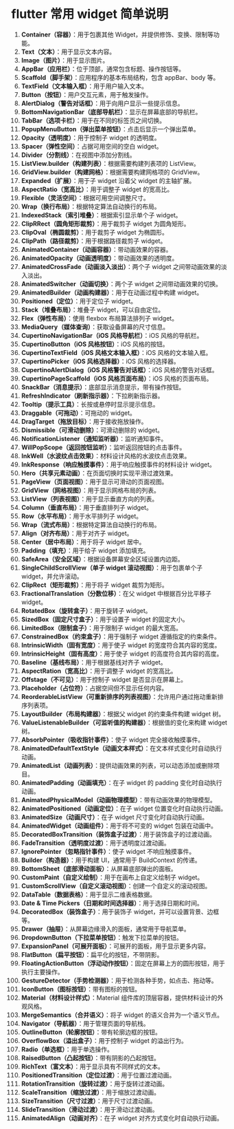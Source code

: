 # flutter 常用 widget 简单说明

1. **Container（容器）**：用于包裹其他 Widget，并提供修饰、变换、限制等功能。
2. **Text（文本）**：用于显示文本内容。
3. **Image（图片）**：用于显示图片。
4. **AppBar（应用栏）**：位于顶部，通常包含标题、操作按钮等。
5. **Scaffold（脚手架）**：应用程序的基本布局结构，包含 appBar、body 等。
6. **TextField（文本输入框）**：用于用户输入文本。
7. **Button（按钮）**：用户交互元素，用于触发操作。
8. **AlertDialog（警告对话框）**：用于向用户显示一些提示信息。
9. **BottomNavigationBar（底部导航栏）**：显示在屏幕底部的导航栏。
10. **TabBar（选项卡栏）**：用于在不同的标签页之间切换。
11. **PopupMenuButton（弹出菜单按钮）**：点击后显示一个弹出菜单。
12. **Opacity（透明度）**：用于控制子 widget 的透明度。
13. **Spacer（弹性空间）**：占据可用空间的空白 widget。
14. **Divider（分割线）**：在视图中添加分割线。
15. **ListView.builder（构建列表）**：根据需要构建列表项的 ListView。
16. **GridView.builder（构建网格）**：根据需要构建网格项的 GridView。
17. **Expanded（扩展）**：用于子 widget 沿着父 widget 的主轴扩展。
18. **AspectRatio（宽高比）**：用于调整子 widget 的宽高比。
19. **Flexible（灵活空间）**：根据可用空间调整尺寸。
20. **Wrap（换行布局）**：根据特定算法自动换行的布局。
21. **IndexedStack（索引堆叠）**：根据索引显示单个子 widget。
22. **ClipRRect（圆角矩形裁剪）**：用于裁剪子 widget 为圆角矩形。
23. **ClipOval（椭圆裁剪）**：用于裁剪子 widget 为椭圆形。
24. **ClipPath（路径裁剪）**：用于根据路径裁剪子 widget。
25. **AnimatedContainer（动画容器）**：带动画效果的容器。
26. **AnimatedOpacity（动画透明度）**：带动画效果的透明度。
27. **AnimatedCrossFade（动画淡入淡出）**：两个子 widget 之间带动画效果的淡入淡出。
28. **AnimatedSwitcher（动画切换）**：两个子 widget 之间带动画效果的切换。
29. **AnimatedBuilder（动画构建器）**：用于在动画过程中构建 widget。
30. **Positioned（定位）**：用于定位子 widget。
31. **Stack（堆叠布局）**：堆叠子 widget，可以自由定位。
32. **Flex（弹性布局）**：使用 flexbox 布局算法排列子 widget。
33. **MediaQuery（媒体查询）**：获取设备屏幕的尺寸信息。
34. **CupertinoNavigationBar（iOS 风格导航栏）**：iOS 风格的导航栏。
35. **CupertinoButton（iOS 风格按钮）**：iOS 风格的按钮。
36. **CupertinoTextField（iOS 风格文本输入框）**：iOS 风格的文本输入框。
37. **CupertinoPicker（iOS 风格选择器）**：iOS 风格的选择器。
38. **CupertinoAlertDialog（iOS 风格警告对话框）**：iOS 风格的警告对话框。
39. **CupertinoPageScaffold（iOS 风格页面布局）**：iOS 风格的页面布局。
40. **SnackBar（消息提示）**：底部显示消息提示，带有操作按钮。
41. **RefreshIndicator（刷新指示器）**：下拉刷新指示器。
42. **Tooltip（提示工具）**：长按或悬停时显示提示信息。
43. **Draggable（可拖动）**：可拖动的 widget。
44. **DragTarget（拖放目标）**：用于接收拖放操作。
45. **Dismissible（可滑动删除）**：可滑动删除的 widget。
46. **NotificationListener（通知监听器）**：监听通知事件。
47. **WillPopScope（返回按钮监听）**：监听返回按钮的点击事件。
48. **InkWell（水波纹点击效果）**：材料设计风格的水波纹点击效果。
49. **InkResponse（响应触摸事件）**：用于响应触摸事件的材料设计 widget。
50. **Hero（共享元素动画）**：在页面切换时实现平滑过渡效果。
51. **PageView（页面视图）**：用于显示可滑动的页面视图。
52. **GridView（网格视图）**：用于显示网格布局的列表。
53. **ListView（列表视图）**：用于显示垂直方向的列表。
54. **Column（垂直布局）**：用于垂直排列子 widget。
55. **Row（水平布局）**：用于水平排列子 widget。
56. **Wrap（流式布局）**：根据特定算法自动换行的布局。
57. **Align（对齐布局）**：用于对齐子 widget。
58. **Center（居中布局）**：用于将子 widget 居中。
59. **Padding（填充）**：用于给子 widget 添加填充。
60. **SafeArea（安全区域）**：根据设备屏幕安全区域设置内边距。
61. **SingleChildScrollView（单子 widget 滚动视图）**：用于包裹单个子 widget，并允许滚动。
62. **ClipRect（矩形裁剪）**：用于将子 widget 裁剪为矩形。
63. **FractionalTranslation（分数位移）**：在父 widget 中根据百分比平移子 widget。
64. **RotatedBox（旋转盒子）**：用于旋转子 widget。
65. **SizedBox（固定尺寸盒子）**：用于设置子 widget 的固定大小。
66. **LimitedBox（限制盒子）**：用于限制子 widget 的最大宽高。
67. **ConstrainedBox（约束盒子）**：用于强制子 widget 遵循指定的约束条件。
68. **IntrinsicWidth（固有宽度）**：用于使子 widget 的宽度符合其内容的宽度。
69. **IntrinsicHeight（固有高度）**：用于使子 widget 的高度符合其内容的高度。
70. **Baseline（基线布局）**：用于根据基线对齐子 widget。
71. **AspectRation（宽高比）**：用于调整子 widget 的宽高比。
72. **Offstage（不可见）**：用于控制子 widget 是否显示在屏幕上。
73. **Placeholder（占位符）**：占据空间但不显示任何内容。
74. **ReorderableListView（可重新排序的列表视图）**：允许用户通过拖动重新排序列表项。
75. **LayoutBuilder（布局构建器）**：根据父 widget 的约束条件构建 widget 树。
76. **ValueListenableBuilder（可监听值的构建器）**：根据值的变化来构建 widget 树。
77. **AbsorbPointer（吸收指针事件）**：使子 widget 完全接收触摸事件。
78. **AnimatedDefaultTextStyle（动画文本样式）**：在文本样式变化时自动执行动画。
79. **AnimatedList（动画列表）**：提供动画效果的列表，可以动态添加或删除项目。
80. **AnimatedPadding（动画填充）**：在子 widget 的 padding 变化时自动执行动画。
81. **AnimatedPhysicalModel（动画物理模型）**：带有动画效果的物理模型。
82. **AnimatedPositioned（动画定位）**：在子 widget 位置变化时自动执行动画。
83. **AnimatedSize（动画尺寸）**：在子 widget 尺寸变化时自动执行动画。
84. **AnimatedWidget（动画组件）**：用于将不可变的 widget 包装在动画中。
85. **DecoratedBoxTransition（装饰盒子过渡）**：用于装饰盒子的过渡动画。
86. **FadeTransition（透明度过渡）**：用于透明度过渡动画。
87. **IgnorePointer（忽略指针事件）**：使子 widget 不响应触摸事件。
88. **Builder（构造器）**：用于构建 UI，通常用于 BuildContext 的传递。
89. **BottomSheet（底部滑动面板）**：从屏幕底部弹出的面板。
90. **CustomPaint（自定义绘制）**：用于在画布上自定义绘制子 widget。
91. **CustomScrollView（自定义滚动视图）**：创建一个自定义的滚动视图。
92. **DataTable（数据表格）**：用于显示二维表格数据。
93. **Date & Time Pickers（日期和时间选择器）**：用于选择日期和时间。
94. **DecoratedBox（装饰盒子）**：用于装饰子 widget，并可以设置背景、边框等。
95. **Drawer（抽屉）**：从屏幕边缘滑入的面板，通常用于导航菜单。
96. **DropdownButton（下拉菜单按钮）**：触发下拉菜单的按钮。
97. **ExpansionPanel（可展开面板）**：可展开的面板，用于显示更多内容。
98. **FlatButton（扁平按钮）**：扁平化的按钮，不带阴影。
99. **FloatingActionButton（浮动动作按钮）**：固定在屏幕上方的圆形按钮，用于执行主要操作。
100. **GestureDetector（手势检测器）**：用于检测各种手势，如点击、拖动等。
101. **IconButton（图标按钮）**：带有图标的按钮。
102. **Material（材料设计样式）**：Material 组件库的顶层容器，提供材料设计的外观风格。
103. **MergeSemantics（合并语义）**：将子 widget 的语义合并为一个语义节点。
104. **Navigator（导航器）**：用于管理页面的导航栈。
105. **OutlineButton（轮廓按钮）**：带有轮廓边框的按钮。
106. **OverflowBox（溢出盒子）**：用于控制子 widget 的溢出行为。
107. **Radio（单选框）**：用于单选操作。
108. **RaisedButton（凸起按钮）**：带有阴影的凸起按钮。
109. **RichText（富文本）**：用于显示具有不同样式的文本。
110. **PositionedTransition（定位过渡）**：用于位置过渡动画。
111. **RotationTransition（旋转过渡）**：用于旋转过渡动画。
112. **ScaleTransition（缩放过渡）**：用于缩放过渡动画。
113. **SizeTransition（尺寸过渡）**：用于尺寸过渡动画。
114. **SlideTransition（滑动过渡）**：用于滑动过渡动画。
115. **AnimatedAlign（动画对齐）**：在子 widget 对齐方式变化时自动执行动画。
